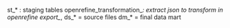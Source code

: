 st_* : staging tables
openrefine_transformation_*: extract json to transform in openrefine
export_*, ds_* = source files
dm_* = final data mart
